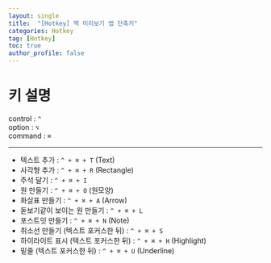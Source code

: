 ```yaml
---
layout: single
title:  "[Hotkey] 맥 미리보기 앱 단축키"
categories: Hotkey
tag: [Hotkey]
toc: true
author_profile: false
---
```


# 키 설명

control : ```^```  
option : ```⌥```  
command : ```⌘```  

***

- 텍스트 추가 : ```^ + ⌘ + T``` (Text)  
- 사각형 추가 : ```^ + ⌘ + R``` (Rectangle)  
- 주석 달기 : ```^ + ⌘ + I```  
- 원 만들기 : ```^ + ⌘ + O``` (원모양)  
- 화살표 만들기 : ```^ + ⌘ + A``` (Arrow)  
- 돋보기같이 보이는 원 만들기 : ```^ + ⌘ + L```  
- 포스트잇 만들기 : ```^ + ⌘ + N``` (Note)  
- 취소선 만들기 (텍스트 포커스한 뒤) : ```^ + ⌘ + S```  
- 하이라이트 표시 (텍스트 포커스한 뒤) : ```^ + ⌘ + H``` (Highlight)  
- 밑줄 (텍스트 포커스한 뒤) : ```^ + ⌘ + U``` (Underline)  
